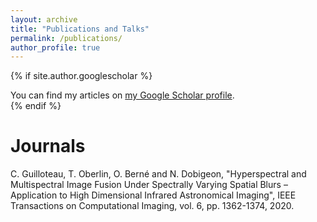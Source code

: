 ```yaml
---
layout: archive
title: "Publications and Talks"
permalink: /publications/
author_profile: true
---
```


{% if site.author.googlescholar %}
  <div class="wordwrap">You can find my articles on <a href="{{site.author.googlescholar}}">my Google Scholar profile</a>.</div>
{% endif %}

Journals
======

C. Guilloteau, T. Oberlin, O. Berné and N. Dobigeon, "Hyperspectral and Multispectral Image Fusion Under Spectrally Varying Spatial Blurs – Application to High Dimensional Infrared Astronomical Imaging", IEEE Transactions on Computational Imaging, vol. 6, pp. 1362-1374, 2020.
